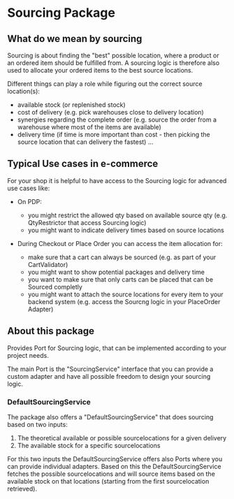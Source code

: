 # Sourcing Package

## What do we mean by sourcing
Sourcing is about finding the "best" possible location,
where a product or an ordered item should be fulfilled from.
A sourcing logic is therefore also used to allocate your ordered items to the best source locations.

Different things can play a role while figuring out the correct source location(s):

- available stock (or replenished stock)
- cost of delivery (e.g. pick warehouses close to delivery location)
- synergies regarding the complete order 
  (e.g. source the order from a warehouse where most of the items are available)
- delivery time (if time is more important than cost -
  then picking the source location that can delivery the fastest)
...

## Typical Use cases in e-commerce
For your shop it is helpful to have access to the Sourcing logic for advanced use cases like:

- On PDP:
    - you might restrict the allowed qty based on available source qty (e.g. QtyRestrictor that access Sourcing logic)
    - you might want to indicate delivery times based on source locations
    
    
- During Checkout or Place Order you can access the item allocation for:
    - make sure that a cart can always be sourced (e.g. as part of your CartValidator)
    - you might want to show potential packages and delivery time
    - you want to make sure that only carts can be placed that can be Sourced completly
    - you might want to attach the source locations for every item to your backend system (e.g. access the Sourcng logic in your PlaceOrder Adapter)
    
## About this package
Provides Port for Sourcing logic, that can be implemented according to your project needs.

The main Port is the "SourcingService" interface that you can provide a custom adapter and have all possible freedom to design your sourcing logic.

### DefaultSourcingService
The package also offers a "DefaultSourcingService" that does sourcing based on two inputs:

1. The theoretical available or possible sourcelocations for a given delivery
2. The available stock for a specific sourcelocations

For this two inputs the DefaultSourcingService offers also Ports where you can provide individual adapters.
Based on this the DefaultSourcingService fetches the possible sourcelocations and will source items based on the available stock on that locations (starting from the first sourcelocation retrieved).


 